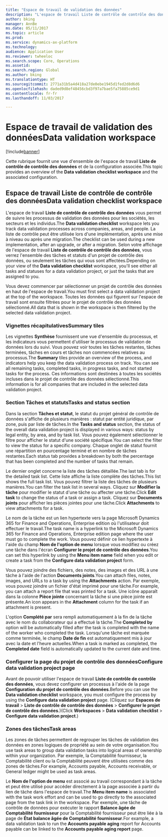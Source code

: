 ```yaml
---
title: "Espace de travail de validation des données"
description: "L'espace de travail Liste de contrôle de contrôle des données vous permet de suivre les processus de validation des données pour les sociétés, les secteurs et les individus. La liste de contrôle peut être utilisée lors d'une implémentation, après une mise à niveau ou après une migration."
author: bking
manager: AnnBe
ms.date: 05/11/2017
ms.topic: article
ms.prod: 
ms.service: dynamics-ax-platform
ms.technology: 
audience: Application User
ms.reviewer: twheeloc
ms.search.scope: Core, Operations
ms.assetid: 
ms.search.region: Global
ms.author: bking
ms.translationtype: HT
ms.sourcegitcommit: 2771a31b5a4d418a27de0ebe1945d1fed2d8d6d6
ms.openlocfilehash: daded9d8ef48456cbd3f97a7bae5fa75885ce9d1
ms.contentlocale: fr-fr
ms.lasthandoff: 11/03/2017

---
```


# <a name="data-validation-workspace"></a><span data-ttu-id="d01be-104">Espace de travail de validation des données</span><span class="sxs-lookup"><span data-stu-id="d01be-104">Data validation workspace</span></span>

[!include[banner](../includes/banner.md)]


<span data-ttu-id="d01be-105">Cette rubrique fournit une vue d'ensemble de l'espace de travail **Liste de contrôle de contrôle des données** et de la configuration associée.</span><span class="sxs-lookup"><span data-stu-id="d01be-105">This topic provides an overview of the **Data validation checklist workspace** and the associated configuration.</span></span>

## <a name="data-validation-checklist-workspace"></a><span data-ttu-id="d01be-106">Espace de travail Liste de contrôle de contrôle des données</span><span class="sxs-lookup"><span data-stu-id="d01be-106">Data validation checklist workspace</span></span>

<span data-ttu-id="d01be-107">L'espace de travail **Liste de contrôle de contrôle des données** vous permet de suivre les processus de validation des données pour les sociétés, les secteurs et les individus.</span><span class="sxs-lookup"><span data-stu-id="d01be-107">The **Data validation checklist** workspace lets you track data validation processes across companies, areas, and people.</span></span> <span data-ttu-id="d01be-108">La liste de contrôle peut être utilisée lors d'une implémentation, après une mise à niveau ou après une migration.</span><span class="sxs-lookup"><span data-stu-id="d01be-108">The checklist can be used during a new implementation, after an upgrade, or after a migration.</span></span> <span data-ttu-id="d01be-109">Selon votre affichage de l'espace de travail **Liste de contrôle de contrôle des données**, vous verrez l'ensemble des tâches et statuts d'un projet de contrôle des données, ou seulement les tâches qui vous sont affectées.</span><span class="sxs-lookup"><span data-stu-id="d01be-109">Depending on your view of the **Data validation checklist** workspace, you'll see either all tasks and statuses for a data validation project, or just the tasks that are assigned to you.</span></span>

<span data-ttu-id="d01be-110">Vous devez commencer par sélectionner un projet de contrôle des données en haut de l'espace de travail.</span><span class="sxs-lookup"><span data-stu-id="d01be-110">You must first select a data validation project at the top of the workspace.</span></span> <span data-ttu-id="d01be-111">Toutes les données qui figurent sur l'espace de travail sont ensuite filtrées pour le projet de contrôle des données sélectionné.</span><span class="sxs-lookup"><span data-stu-id="d01be-111">All data that is shown in the workspace is then filtered by the selected data validation project.</span></span>

### <a name="summary-tiles"></a><span data-ttu-id="d01be-112">Vignettes récapitulatives</span><span class="sxs-lookup"><span data-stu-id="d01be-112">Summary tiles</span></span>

<span data-ttu-id="d01be-113">Les vignettes **Synthèse** fournissent une vue d'ensemble du processus, et les indicateurs vous permettent d'utiliser le processus de validation de données lors du suivi. Vous pouvez voir toutes les tâches restantes, tâches terminées, tâches en cours et tâches non commencées relatives au processus.</span><span class="sxs-lookup"><span data-stu-id="d01be-113">The **Summary** tiles provide an overview of the process, and indicators help you keep the data validation process on track. You can see all remaining tasks, completed tasks, in progress tasks, and not started tasks for the process.</span></span> <span data-ttu-id="d01be-114">Ces informations sont destinées à toutes les sociétés incluses dans le projet de contrôle des données sélectionné.</span><span class="sxs-lookup"><span data-stu-id="d01be-114">This information is for all companies that are included in the selected data validation project.</span></span>

### <a name="tasks-and-status-section"></a><span data-ttu-id="d01be-115">Section Tâches et statuts</span><span class="sxs-lookup"><span data-stu-id="d01be-115">Tasks and status section</span></span>

<span data-ttu-id="d01be-116">Dans la section **Tâches et statut**, le statut du projet général de contrôle de données s'affiche de plusieurs manières : statut par entité juridique, par zone, puis par liste de tâches.</span><span class="sxs-lookup"><span data-stu-id="d01be-116">In the **Tasks and status** section, the status of the overall data validation project is displayed in various ways: status by legal entity, by area, and by task list.</span></span> <span data-ttu-id="d01be-117">Vous pouvez également sélectionner le filtre pour afficher le statut d'une société spécifique.</span><span class="sxs-lookup"><span data-stu-id="d01be-117">You can select the filter to view the status for a specific company.</span></span> <span data-ttu-id="d01be-118">Chaque onglet de statut fournit une répartition en pourcentage terminé et en nombre de tâches restantes.</span><span class="sxs-lookup"><span data-stu-id="d01be-118">Each status tab provides a breakdown by both the percentage that has been completed and the number of tasks that remain.</span></span>

<span data-ttu-id="d01be-119">Le dernier onglet concerne la liste des tâches détaillée.</span><span class="sxs-lookup"><span data-stu-id="d01be-119">The last tab is for the detailed task list.</span></span> <span data-ttu-id="d01be-120">Cette liste affiche la liste complète des tâches.</span><span class="sxs-lookup"><span data-stu-id="d01be-120">This list shows the full task list.</span></span>
<span data-ttu-id="d01be-121">Vous pouvez filtrer la liste des tâches de plusieurs manières.</span><span class="sxs-lookup"><span data-stu-id="d01be-121">You can filter the task list in several ways.</span></span> <span data-ttu-id="d01be-122">Cliquez sur **Modifier la tâche** pour modifier le statut d'une tâche ou affecter une tâche.</span><span class="sxs-lookup"><span data-stu-id="d01be-122">Click **Edit task** to change the status of a task or assign a task.</span></span> <span data-ttu-id="d01be-123">Cliquez sur **Documents joints** pour afficher les pièces jointes pour une tâche.</span><span class="sxs-lookup"><span data-stu-id="d01be-123">Click **Attachments** to view attachments for a task.</span></span>

<span data-ttu-id="d01be-124">Le nom de la tâche est un lien hypertexte vers la page Microsoft Dynamics 365 for Finance and Operations, Enterprise edition où l'utilisateur doit effectuer le travail.</span><span class="sxs-lookup"><span data-stu-id="d01be-124">The task name is a hyperlink to the Microsoft Dynamics 365 for Finance and Operations, Enterprise edition page where the user must go to complete the work.</span></span> <span data-ttu-id="d01be-125">Vous pouvez définir ce lien hypertexte à l'aide du champ **Nom de l'option de menu** lorsque vous modifiez ou créez une tâche dans l'écran **Configurer le projet de contrôle des données**.</span><span class="sxs-lookup"><span data-stu-id="d01be-125">You can set this hyperlink by using the **Menu item name** field when you edit or create a task from the **Configure data validation project** form.</span></span>

<span data-ttu-id="d01be-126">Vous pouvez joindre des fichiers, des notes, des images et des URL à une tâche à l'aide de l'action **Documents joints**.</span><span class="sxs-lookup"><span data-stu-id="d01be-126">You can attach files, notes, images, and URLs to a task by using the **Attachments** action.</span></span> <span data-ttu-id="d01be-127">Par exemple, vous pouvez joindre un fichier d'état imprimé pour une tâche.</span><span class="sxs-lookup"><span data-stu-id="d01be-127">For example, you can attach a report file that was printed for a task.</span></span> <span data-ttu-id="d01be-128">Une icône apparaît dans la colonne **Pièce jointe** concernant la tâche si une pièce jointe est présente.</span><span class="sxs-lookup"><span data-stu-id="d01be-128">An icon appears in the **Attachment** column for the task if an attachment is present.</span></span>

<span data-ttu-id="d01be-129">L'option **Complété par** sera rempli automatiquement à la fin de la tâche avec le nom du collaborateur qui a effectué la tâche.</span><span class="sxs-lookup"><span data-stu-id="d01be-129">The **Completed by** option will be automatically filled after the task is completed with the name of the worker who completed the task.</span></span> <span data-ttu-id="d01be-130">Lorsqu'une tâche est marquée comme terminée, le champ **Date de fin** est automatiquement mis à jour avec la date et l'heure actuelles.</span><span class="sxs-lookup"><span data-stu-id="d01be-130">When a task is marked as completed, the **Completed date** field is automatically updated to the current date and time.</span></span>

### <a name="configure-data-validation-project-page"></a><span data-ttu-id="d01be-131">Configurer la page du projet de contrôle des données</span><span class="sxs-lookup"><span data-stu-id="d01be-131">Configure data validation project page</span></span>

<span data-ttu-id="d01be-132">Avant de pouvoir utiliser l'espace de travail **Liste de contrôle de contrôle des données**, vous devez configurer un processus à l'aide de la page **Configuration du projet de contrôle des données**.</span><span class="sxs-lookup"><span data-stu-id="d01be-132">Before you can use the **Data validation checklist** workspace, you must configure the process by using the **Configure data validation project** page.</span></span> <span data-ttu-id="d01be-133">(Cliquez sur **Espaces de travail** \> **Liste de contrôle de contrôle des données** \> **Configurer le projet de contrôle des données**.)</span><span class="sxs-lookup"><span data-stu-id="d01be-133">(Click **Workspaces** \> **Data validation checklist** \> **Configure data validation project**.)</span></span>

### <a name="task-areas"></a><span data-ttu-id="d01be-134">Zones des tâches</span><span class="sxs-lookup"><span data-stu-id="d01be-134">Task areas</span></span>

<span data-ttu-id="d01be-135">Les zones de tâches permettent de regrouper les tâches de validation des données en zones logiques de propriété au sein de votre organisation.</span><span class="sxs-lookup"><span data-stu-id="d01be-135">You use task areas to group data validation tasks into logical areas of ownership within your organization.</span></span> <span data-ttu-id="d01be-136">Par exemple, la Comptabilité fournisseur, la Comptabilité client ou la Comptabilité peuvent être utilisées comme des zones de tâches.</span><span class="sxs-lookup"><span data-stu-id="d01be-136">For example, Accounts payable, Accounts receivable, or General ledger might be used as task areas.</span></span>

<span data-ttu-id="d01be-137">Le **Nom de l'option de menu** est associé au travail correspondant à la tâche et peut être utilisé pour accéder directement à la page associée à partir du lien de tâche dans l'espace de travail.</span><span class="sxs-lookup"><span data-stu-id="d01be-137">The **Menu item name** is associated with the task work effort and can be used to go directly to the associated page from the task link in the workspace.</span></span> <span data-ttu-id="d01be-138">Par exemple, une tâche de contrôle de données pour exécuter le rapport **Balance âgée de Comptabilité fournisseur** pour la Comptabilité fournisseur peut être liée à la page de **État balance âgée de Comptabilité fournisseur**.</span><span class="sxs-lookup"><span data-stu-id="d01be-138">For example, a data validation task to run the **Accounts payable aging** report for Accounts payable can be linked to the **Accounts payable aging report** page.</span></span>

